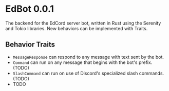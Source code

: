# EdBot 0.0.1
The backend for the EdCord server bot, written in Rust using the Serenity and Tokio libraries. New behaviors can be implemented with Traits.

## Behavior Traits
- `MessageResponse` can respond to any message with text sent by the bot.
- `Command` can run on any message that begins with the bot's prefix. (TODO)
- `SlashCommand` can run on use of Discord's specialized slash commands. (TODO)
- TODO
